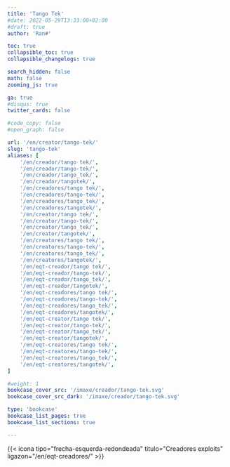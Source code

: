 ```yaml
---
title: 'Tango Tek'
#date: 2022-05-29T13:33:00+02:00
#draft: true
author: 'Ran#'

toc: true
collapsible_toc: true
collapsible_changelogs: true

search_hidden: false
math: false
zooming_js: true

ga: true
#disqus: true
twitter_cards: false

#code_copy: false
#open_graph: false

url: '/en/creator/tango-tek/'
slug: 'tango-tek'
aliases: [
    '/en/creador/tango tek/',
    '/en/creador/tango-tek/',
    '/en/creador/tango_tek/',
    '/en/creador/tangotek/',
    '/en/creadores/tango tek/',
    '/en/creadores/tango-tek/',
    '/en/creadores/tango_tek/',
    '/en/creadores/tangotek/',
    '/en/creator/tango tek/',
    '/en/creator/tango-tek/',
    '/en/creator/tango_tek/',
    '/en/creator/tangotek/',
    '/en/creatores/tango tek/',
    '/en/creatores/tango-tek/',
    '/en/creatores/tango_tek/',
    '/en/creatores/tangotek/',
    '/en/eqt-creador/tango tek/',
    '/en/eqt-creador/tango-tek/',
    '/en/eqt-creador/tango_tek/',
    '/en/eqt-creador/tangotek/',
    '/en/eqt-creadores/tango tek/',
    '/en/eqt-creadores/tango-tek/',
    '/en/eqt-creadores/tango_tek/',
    '/en/eqt-creadores/tangotek/',
    '/en/eqt-creator/tango tek/',
    '/en/eqt-creator/tango-tek/',
    '/en/eqt-creator/tango_tek/',
    '/en/eqt-creator/tangotek/',
    '/en/eqt-creatores/tango tek/',
    '/en/eqt-creatores/tango-tek/',
    '/en/eqt-creatores/tango_tek/',
    '/en/eqt-creatores/tangotek/',
]

#weight: 1
bookcase_cover_src: '/imaxe/creador/tango-tek.svg'
bookcase_cover_src_dark: '/imaxe/creador/tango-tek.svg'

type: 'bookcase'
bookcase_list_pages: true
bookcase_list_sections: true

---
```


{{< icona tipo="frecha-esquerda-redondeada" titulo="Creadores exploits" ligazon="/en/eqt-creadores/" >}}
